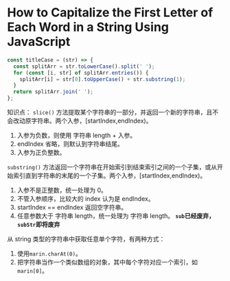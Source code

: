 # How to Capitalize the First Letter of Each Word in a String Using JavaScript

```js
const titleCase = (str) => {
  const splitArr = str.toLowerCase().split(' ');
  for (const [i, str] of splitArr.entries()) {
    splitArr[i] = str[0].toUpperCase() + str.substring(1);
  }
  return splitArr.join(' ');
};
```

知识点：
`slice()` 方法提取某个字符串的一部分，并返回一个新的字符串，且不会改动原字符串。两个入参，[startIndex,endIndex)。

1. 入参为负数，则使用 字符串 length + 入参。
1. endIndex 省略，则默认到字符串结尾。
1. 入参为正负整数。

`substring()` 方法返回一个字符串在开始索引到结束索引之间的一个子集，或从开始索引直到字符串的末尾的一个子集。两个入参，[startIndex,endIndex)。

1. 入参不是正整数，统一处理为 0。
1. 不管入参顺序，比较大的 index 认为是 endIndex。
1. startIndex == endIndex 返回空字符串。
1. 任意参数大于 字符串 length，统一处理为 字符串 length。
   **`sub`已经废弃，`subStr`即将废弃**

从 string 类型的字符串中获取任意单个字符，有两种方式：

1. 使用`marin.charAt(0)`。
1. 把字符串当作一个类似数组的对象，其中每个字符对应一个索引，如`marin[0]`。
